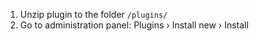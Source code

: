 1. Unzip plugin to the folder `/plugins/`
2. Go to administration panel: Plugins &rsaquo; Install new &rsaquo; Install

